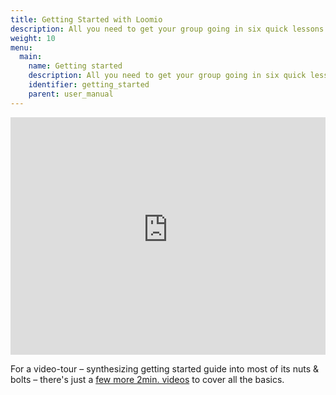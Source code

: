 ```yaml
---
title: Getting Started with Loomio
description: All you need to get your group going in six quick lessons.
weight: 10
menu:
  main:
    name: Getting started
    description: All you need to get your group going in six quick lessons.
    identifier: getting_started
    parent: user_manual
---
```


<iframe width="100%" height="380px" src="https://www.youtube-nocookie.com/embed/JMda6WYx9jM" frameborder="0" allowfullscreen></iframe>

For a video-tour – synthesizing getting started guide into most of its nuts & bolts – there's just a [few more 2min. videos](/en/overview-and-how-tos) to cover all the basics.
